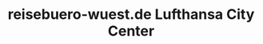 ---
title: "reisebuero-wuest.de Lufthansa City Center"
url: /ransbach-baumbach/reisebuero-wuest-de-lufthansa-city-center/
shop: Reisebüro
---